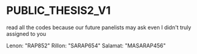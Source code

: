 # PUBLIC_THESIS2_V1

read all the codes because our future panelists may ask even I didn't truly assigned to you

Lenon: "RAP852"
Rillon: "SARAP654"
Salamat: "MASARAP456"
